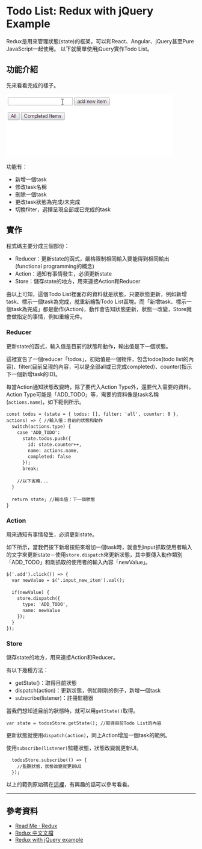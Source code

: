 # Todo List: Redux with jQuery Example
Redux是用來管理狀態(state)的框架，可以和React、Angular、jQuery甚至Pure JavaScript一起使用。
以下就簡單使用jQuery實作Todo List。

## 功能介紹
先來看看完成的樣子。

![](demo.gif)

功能有：

- 新增一個task
- 修改task名稱
- 刪除一個task
- 更改task狀態為完成/未完成
- 切換filter，選擇呈現全部或已完成的task

## 實作
程式碼主要分成三個部份：

- Reducer：更新state的函式，嚴格限制相同輸入要能得到相同輸出(functional programming的概念)
- Action：通知有事情發生，必須更新state
- Store：儲存state的地方，用來連接Action和Reducer

由以上可知，這個Todo List裡面存的資料就是狀態，只要狀態更新，例如新增task、標示一個task為完成，就重新繪製Todo List區塊。而「新增task、標示一個task為完成」都是動作(Action)，動作會告知狀態更新，狀態一改變，Store就會做指定的事情，例如重繪元件。

### Reducer
更新state的函式，輸入值是目前的狀態和動作，輸出值是下一個狀態。

這裡宣告了一個reducer「todos」，初始值是一個物件，包含todos(todo list的內容)、filter(目前呈現的內容，可以是全部all或已完成completed)、counter(指示下一個新增task的ID)。

每當Action通知狀態改變時，除了要代入Action Type外，還要代入需要的資料。
Action Type可能是「ADD_TODO」等，需要的資料像是task名稱(`actions.name`)，如下範例所示。

    const todos = (state = { todos: [], filter: 'all', counter: 0 }, actions) => { //輸入值：目前的狀態和動作
      switch(actions.type) {
        case 'ADD_TODO':
          state.todos.push({
            id: state.counter++,
            name: actions.name,
            completed: false
          });
          break;

        //以下省略...
      }

      return state; //輸出值：下一個狀態
    }

### Action
用來通知有事情發生，必須更新state。

如下所示，當我們按下新增按鈕來增加一個task時，就會到input抓取使用者輸入的文字來更新state－使用`store.dispatch`來更新狀態，其中要傳入動作類別「ADD_TODO」和剛抓取的使用者的輸入內容「newValue」。

    $('.add').click(() => {
      var newValue = $('.input_new_item').val();

      if(newValue) {
        store.dispatch({
          type: 'ADD_TODO',
          name: newValue
        });
      }
    });

### Store
儲存state的地方，用來連接Action和Reducer。

有以下幾種方法：

- getState()：取得目前狀態
- dispatch(action)：更新狀態，例如剛剛的例子，新增一個task
- subscribe(listener)：註冊監聽器

當我們想知道目前的狀態時，就可以用`getState()`取得。

  	var state = todosStore.getState(); //取得目前Todo List的內容

更新狀態就使用`dispatch(action)`，同上Action增加一個task的範例。


使用`subscribe(listener)`監聽狀態，狀態改變就更新UI。

	  todosStore.subscribe(() => {
	    //監聽狀態，狀態改變就更新UI
	  });


以上的範例原始碼在[這裡](https://github.com/cythilya/todolist_redux_with_jquery_example)，有興趣的話可以參考看看。

---
## 參考資料
- [Read Me · Redux](http://redux.js.org/)
- [Redux 中文文檔](http://cn.redux.js.org/index.html)
- [Redux with jQuery example](https://codepen.io/mdd/full/wGRqbw/)